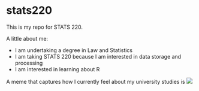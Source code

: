 # stats220

This is my repo for STATS 220. 

A little about me:

- I am undertaking a degree in Law and Statistics
- I am taking STATS 220 because I am interested in data storage and processing 
- I am interested in learning about R

A meme that captures how I currently feel about my university studies is ![](https://media1.giphy.com/media/v1.Y2lkPTc5MGI3NjExbTRuN28yY2I4bWc1c3Z1YzZ4ZThmZmhuNHprOWJlN3ZqYzI4MjE2OCZlcD12MV9pbnRlcm5hbF9naWZfYnlfaWQmY3Q9Zw/9bXjoBk28pwnKLKoKb/giphy.gif)
